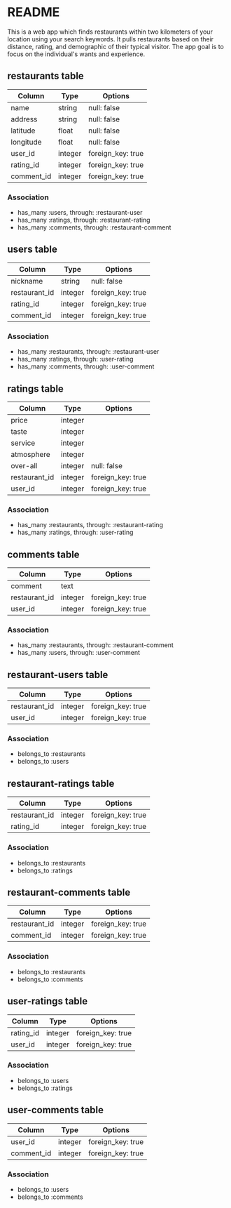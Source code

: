 # README

This is a web app which finds restaurants within two kilometers of your location using your search keywords. It pulls restaurants based on their distance, rating, and demographic of their typical visitor. The app goal is to focus on the individual's wants and experience.

##  restaurants table

|Column|Type|Options|
|------|----|-------|
|name|string|null: false|
|address|string|null: false|
|latitude|float|null: false|
|longitude|float|null: false|
|user_id|integer|foreign_key: true|
|rating_id|integer|foreign_key: true|
|comment_id|integer|foreign_key: true|

### Association

- has_many :users, through: :restaurant-user
- has_many :ratings, through: :restaurant-rating
- has_many :comments, through: :restaurant-comment

## users table

|Column|Type|Options|
|------|----|-------|
|nickname|string|null: false|
|restaurant_id|integer|foreign_key: true|
|rating_id|integer|foreign_key: true|
|comment_id|integer|foreign_key: true|

### Association

- has_many :restaurants, through: :restaurant-user
- has_many :ratings, through: :user-rating
- has_many :comments, through: :user-comment

## ratings table

|Column|Type|Options|
|------|----|-------|
|price|integer|
|taste|integer|
|service|integer|
|atmosphere|integer|
|over-all|integer|null: false|
|restaurant_id|integer|foreign_key: true|
|user_id|integer|foreign_key: true|

### Association

- has_many :restaurants, through: :restaurant-rating
- has_many :ratings, through: :user-rating

## comments table

|Column|Type|Options|
|------|----|-------|
|comment|text|
|restaurant_id|integer|foreign_key: true|
|user_id|integer|foreign_key: true|

### Association

- has_many :restaurants, through: :restaurant-comment
- has_many :users, through: :user-comment

##  restaurant-users table

|Column|Type|Options|
|------|----|-------|
|restaurant_id|integer|foreign_key: true|
|user_id|integer|foreign_key: true|

### Association

- belongs_to :restaurants
- belongs_to :users

##  restaurant-ratings table

|Column|Type|Options|
|------|----|-------|
|restaurant_id|integer|foreign_key: true|
|rating_id|integer|foreign_key: true|

### Association

- belongs_to :restaurants
- belongs_to :ratings

##  restaurant-comments table

|Column|Type|Options|
|------|----|-------|
|restaurant_id|integer|foreign_key: true|
|comment_id|integer|foreign_key: true|

### Association

- belongs_to :restaurants
- belongs_to :comments

##  user-ratings table

|Column|Type|Options|
|------|----|-------|
|rating_id|integer|foreign_key: true|
|user_id|integer|foreign_key: true|

### Association

- belongs_to :users
- belongs_to :ratings

##  user-comments table

|Column|Type|Options|
|------|----|-------|
|user_id|integer|foreign_key: true|
|comment_id|integer|foreign_key: true|

### Association

- belongs_to :users
- belongs_to :comments